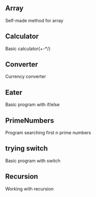 ﻿Array
--------
Self-made method for array

Calculator
--------
Basic calculator(+-*/)

Converter
--------
Currency converter

Eater
--------
Basic program with if/else

PrimeNumbers
--------
Program searching first n prime numbers

trying switch
--------
Basic program with switch

Recursion
--------
Working with recursion